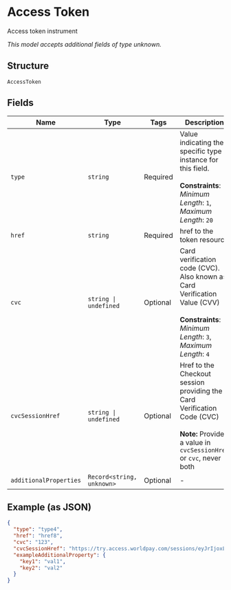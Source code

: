 
# Access Token

Access token instrument

*This model accepts additional fields of type unknown.*

## Structure

`AccessToken`

## Fields

| Name | Type | Tags | Description |
|  --- | --- | --- | --- |
| `type` | `string` | Required | Value indicating the specific type instance for this field.<br><br>**Constraints**: *Minimum Length*: `1`, *Maximum Length*: `20` |
| `href` | `string` | Required | href to the token resource |
| `cvc` | `string \| undefined` | Optional | Card verification code (CVC). Also known as Card Verification Value (CVV)<br><br>**Constraints**: *Minimum Length*: `3`, *Maximum Length*: `4` |
| `cvcSessionHref` | `string \| undefined` | Optional | Href to the Checkout session providing the Card Verification Code (CVC)<br><br>__Note:__ Provide a value in `cvcSessionHref` or `cvc`, never both |
| `additionalProperties` | `Record<string, unknown>` | Optional | - |

## Example (as JSON)

```json
{
  "type": "type4",
  "href": "href8",
  "cvc": "123",
  "cvcSessionHref": "https://try.access.worldpay.com/sessions/eyJrIjoxLCJkIjoiVVJuSU0rUTYvMUx4OU9N...",
  "exampleAdditionalProperty": {
    "key1": "val1",
    "key2": "val2"
  }
}
```

